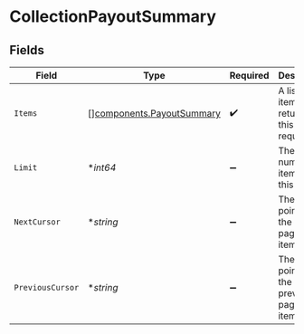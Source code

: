 # CollectionPayoutSummary


## Fields

| Field                                                                  | Type                                                                   | Required                                                               | Description                                                            | Example                                                                |
| ---------------------------------------------------------------------- | ---------------------------------------------------------------------- | ---------------------------------------------------------------------- | ---------------------------------------------------------------------- | ---------------------------------------------------------------------- |
| `Items`                                                                | [][components.PayoutSummary](../../models/components/payoutsummary.md) | :heavy_check_mark:                                                     | A list of items returned for this request.                             |                                                                        |
| `Limit`                                                                | **int64*                                                               | :heavy_minus_sign:                                                     | The number of items for this page.                                     | 20                                                                     |
| `NextCursor`                                                           | **string*                                                              | :heavy_minus_sign:                                                     | The cursor pointing at the next page of items.                         | ZXhhbXBsZTE                                                            |
| `PreviousCursor`                                                       | **string*                                                              | :heavy_minus_sign:                                                     | The cursor pointing at the previous page of items.                     | Xkjss7asS                                                              |